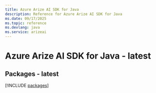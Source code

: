 ```yaml
---
title: Azure Arize AI SDK for Java
description: Reference for Azure Arize AI SDK for Java
ms.date: 09/17/2025
ms.topic: reference
ms.devlang: java
ms.service: arizeai
---
```

# Azure Arize AI SDK for Java - latest
## Packages - latest
[!INCLUDE [packages](arize-ai-index.md)]